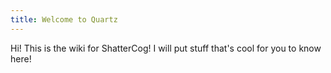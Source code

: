 ```yaml
---
title: Welcome to Quartz
---
```

Hi! This is the wiki for ShatterCog!
I will put stuff that's cool for you to know here!